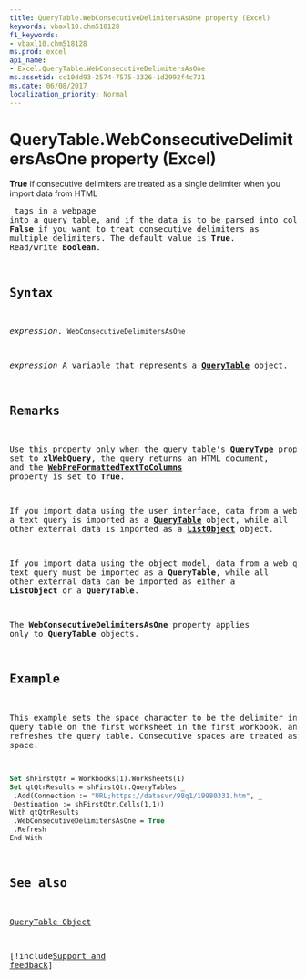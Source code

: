 ```yaml
---
title: QueryTable.WebConsecutiveDelimitersAsOne property (Excel)
keywords: vbaxl10.chm518128
f1_keywords:
- vbaxl10.chm518128
ms.prod: excel
api_name:
- Excel.QueryTable.WebConsecutiveDelimitersAsOne
ms.assetid: cc10dd93-2574-7575-3326-1d2992f4c731
ms.date: 06/08/2017
localization_priority: Normal
---
```



# QueryTable.WebConsecutiveDelimitersAsOne property (Excel)

 **True** if consecutive delimiters are treated as a single delimiter when you import data from HTML <PRE> tags in a webpage into a query table, and if the data is to be parsed into columns. **False** if you want to treat consecutive delimiters as multiple delimiters. The default value is **True**. Read/write **Boolean**.


## Syntax

_expression_. `WebConsecutiveDelimitersAsOne`

_expression_ A variable that represents a **[QueryTable](Excel.QueryTable.md)** object.


## Remarks

Use this property only when the query table's  **[QueryType](Excel.QueryTable.QueryType.md)** property is set to **xlWebQuery**, the query returns an HTML document, and the **[WebPreFormattedTextToColumns](Excel.QueryTable.WebPreFormattedTextToColumns.md)** property is set to **True**.

If you import data using the user interface, data from a web query or a text query is imported as a  **[QueryTable](Excel.QueryTable.md)** object, while all other external data is imported as a **[ListObject](Excel.ListObject.md)** object.

If you import data using the object model, data from a web query or a text query must be imported as a  **QueryTable**, while all other external data can be imported as either a **ListObject** or a **QueryTable**.

The  **WebConsecutiveDelimitersAsOne** property applies only to **QueryTable** objects.


## Example

This example sets the space character to be the delimiter in the query table on the first worksheet in the first workbook, and then it refreshes the query table. Consecutive spaces are treated as a single space.


```vb
Set shFirstQtr = Workbooks(1).Worksheets(1) 
Set qtQtrResults = shFirstQtr.QueryTables _ 
 .Add(Connection := "URL;https://datasvr/98q1/19980331.htm", _ 
 Destination := shFirstQtr.Cells(1,1)) 
With qtQtrResults 
 .WebConsecutiveDelimitersAsOne = True 
 .Refresh 
End With
```


## See also


[QueryTable Object](Excel.QueryTable.md)

[!include[Support and feedback](~/includes/feedback-boilerplate.md)]